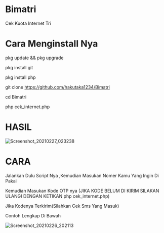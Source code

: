 # Bimatri
Cek Kuota Internet Tri

# Cara Menginstall Nya

pkg update && pkg upgrade

pkg install git

pkg install php

git clone https://github.com/hakutaka1234/Bimatri

cd Bimatri

php cek_internet.php


# HASIL 
![Screenshot_20210227_023238](https://user-images.githubusercontent.com/63560321/109347008-114b0c00-78a5-11eb-9296-7a295a88eb45.jpg)

# CARA

Jalankan Dulu Script Nya ,Kemudian Masukan Nomer Kamu Yang Ingin Di Pakai

Kemudian Masukan Kode OTP nya (JIKA KODE BELUM DI KIRIM SILAKAN ULANGI DENGAN KETIKAN php cek_internet.php)

Jika Kodenya Terkirim(Silahkan Cek Sms Yang Masuk)

Contoh Lengkap Di Bawah

![Screenshot_20210226_202113](https://user-images.githubusercontent.com/63560321/109347206-5d964c00-78a5-11eb-9f71-7820b510f749.jpg)
